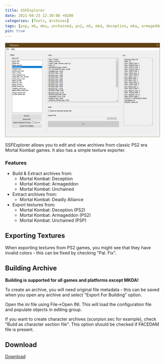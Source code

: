```yaml
---
title: SSFExplorer
date: 2021-04-25 22:30:00 +0200
categories: [Tools, Archives]
tags: [psp, mk, mku, unchained, ps2, mk, mkd, deception, mka, armageddon]  
pin: true
---
```


![Preview](https://raw.githubusercontent.com/ermaccer/ermaccer.github.io/gh-pages/assets/tools/ssf/ssfexplorer.png)

SSFExplorer allows you to edit and view archives from classic PS2 era Mortal Kombat games.
It also has a simple texture exporter.


### Features
- Build & Extract archives from:
	- Mortal Kombat: Deception
	- Mortal Kombat: Armageddon
	- Mortal Kombat: Unchained
- Extract archives from:
	- Mortal Kombat: Deadly Alliance
- Export textures from:
	- Mortal Kombat: Deception (PS2)
	- Mortal Kombat: Armageddon (PS2)
	- Mortal Kombat: Unchained (PSP)




## Exporting Textures
When exporting textures from PS2 games, you might see that they have invalid 
colors - this can be fixed by checking "Pal. Fix".


## Building Archive
**Building is supported for all games and platforms except MKDA!**


To create an archive, you will need original file metadata -
this can be saved when you open any archive and select "Export For Building" option.

Open the ini file using File->Open INI.
This will load the configuration file and populate objects
in editing group.

If you want to create character archives (scorpion.sec for example), check "Build as character section file".
This option should be checked if FACEDAM file is present.


## Download
[Download](https://github.com/ermaccer/SSFExplorer/releases/latest/download/SSFExplorer.zip)

